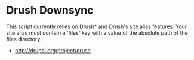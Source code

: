 Drush Downsync
==============

This script currently relies on Drush* and Drush's site alias features. Your
site alias must contain a 'files' key with a value of the absolute path of the
files directory.

* http://drupal.org/project/drush